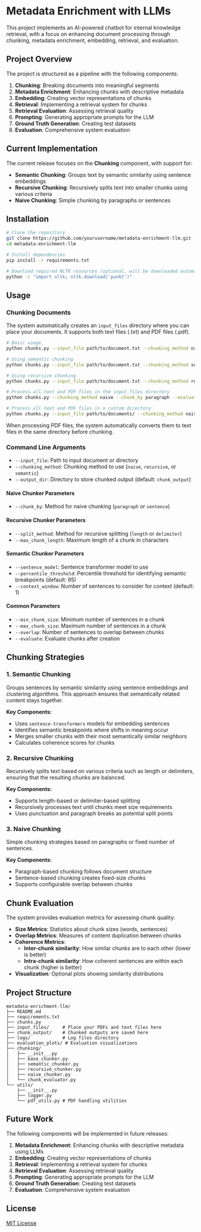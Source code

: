 # Metadata Enrichment with LLMs

This project implements an AI-powered chatbot for internal knowledge retrieval, with a focus on enhancing document processing through chunking, metadata enrichment, embedding, retrieval, and evaluation.

## Project Overview

The project is structured as a pipeline with the following components:

1. **Chunking**: Breaking documents into meaningful segments
2. **Metadata Enrichment**: Enhancing chunks with descriptive metadata
3. **Embedding**: Creating vector representations of chunks
4. **Retrieval**: Implementing a retrieval system for chunks
5. **Retrieval Evaluation**: Assessing retrieval quality
6. **Prompting**: Generating appropriate prompts for the LLM
7. **Ground Truth Generation**: Creating test datasets
8. **Evaluation**: Comprehensive system evaluation

## Current Implementation

The current release focuses on the **Chunking** component, with support for:

- **Semantic Chunking**: Groups text by semantic similarity using sentence embeddings
- **Recursive Chunking**: Recursively splits text into smaller chunks using various criteria
- **Naive Chunking**: Simple chunking by paragraphs or sentences

## Installation

```bash
# Clone the repository
git clone https://github.com/yourusername/metadata-enrichment-llm.git
cd metadata-enrichment-llm

# Install dependencies
pip install -r requirements.txt

# Download required NLTK resources (optional, will be downloaded automatically when needed)
python -c "import nltk; nltk.download('punkt')"
```

## Usage
### Chunking Documents

The system automatically creates an `input_files` directory where you can place your documents. It supports both text files (.txt) and PDF files (.pdf).

```bash
# Basic usage
python chunks.py --input_file path/to/document.txt --chunking_method naive

# Using semantic chunking
python chunks.py --input_file path/to/document.txt --chunking_method semantic --sentence_model paraphrase-MiniLM-L3-v2 --percentile_threshold 95

# Using recursive chunking
python chunks.py --input_file path/to/document.txt --chunking_method recursive --split_method length --max_chunk_length 1000

# Process all text and PDF files in the input_files directory
python chunks.py --chunking_method naive --chunk_by paragraph --evaluate

# Process all text and PDF files in a custom directory
python chunks.py --input_file path/to/documents/ --chunking_method naive --chunk_by paragraph --evaluate
```

When processing PDF files, the system automatically converts them to text files in the same directory before chunking.

### Command Line Arguments

- `--input_file`: Path to input document or directory
- `--chunking_method`: Chunking method to use (`naive`, `recursive`, or `semantic`)
- `--output_dir`: Directory to store chunked output (default: `chunk_output`)

#### Naive Chunker Parameters
- `--chunk_by`: Method for naive chunking (`paragraph` or `sentence`)

#### Recursive Chunker Parameters
- `--split_method`: Method for recursive splitting (`length` or `delimiter`)
- `--max_chunk_length`: Maximum length of a chunk in characters

#### Semantic Chunker Parameters
- `--sentence_model`: Sentence transformer model to use
- `--percentile_threshold`: Percentile threshold for identifying semantic breakpoints (default: 95)
- `--context_window`: Number of sentences to consider for context (default: 1)

#### Common Parameters
- `--min_chunk_size`: Minimum number of sentences in a chunk
- `--max_chunk_size`: Maximum number of sentences in a chunk
- `--overlap`: Number of sentences to overlap between chunks
- `--evaluate`: Evaluate chunks after creation

## Chunking Strategies

### 1. Semantic Chunking

Groups sentences by semantic similarity using sentence embeddings and clustering algorithms. This approach ensures that semantically related content stays together.

**Key Components:**
- Uses `sentence-transformers` models for embedding sentences
- Identifies semantic breakpoints where shifts in meaning occur
- Merges smaller chunks with their most semantically similar neighbors
- Calculates coherence scores for chunks

### 2. Recursive Chunking

Recursively splits text based on various criteria such as length or delimiters, ensuring that the resulting chunks are balanced.

**Key Components:**
- Supports length-based or delimiter-based splitting
- Recursively processes text until chunks meet size requirements
- Uses punctuation and paragraph breaks as potential split points

### 3. Naive Chunking

Simple chunking strategies based on paragraphs or fixed number of sentences.

**Key Components:**
- Paragraph-based chunking follows document structure
- Sentence-based chunking creates fixed-size chunks
- Supports configurable overlap between chunks

## Chunk Evaluation

The system provides evaluation metrics for assessing chunk quality:

- **Size Metrics**: Statistics about chunk sizes (words, sentences)
- **Overlap Metrics**: Measures of content duplication between chunks
- **Coherence Metrics**: 
  - **Inter-chunk similarity**: How similar chunks are to each other (lower is better)
  - **Intra-chunk similarity**: How coherent sentences are within each chunk (higher is better)
- **Visualization**: Optional plots showing similarity distributions

## Project Structure

```
metadata-enrichment-llm/
├── README.md
├── requirements.txt
├── chunks.py
├── input_files/     # Place your PDFs and text files here
├── chunk_output/    # Chunked outputs are saved here
├── logs/            # Log files directory
├── evaluation_plots/ # Evaluation visualizations
├── chunking/
│   ├── __init__.py
│   ├── base_chunker.py
│   ├── semantic_chunker.py
│   ├── recursive_chunker.py
│   ├── naive_chunker.py
│   └── chunk_evaluator.py
└── utils/
    ├── __init__.py
    ├── logger.py
    └── pdf_utils.py # PDF handling utilities
```

## Future Work

The following components will be implemented in future releases:

1. **Metadata Enrichment**: Enhancing chunks with descriptive metadata using LLMs
2. **Embedding**: Creating vector representations of chunks
3. **Retrieval**: Implementing a retrieval system for chunks
4. **Retrieval Evaluation**: Assessing retrieval quality
5. **Prompting**: Generating appropriate prompts for the LLM
6. **Ground Truth Generation**: Creating test datasets
7. **Evaluation**: Comprehensive system evaluation

## License

[MIT License](LICENSE)